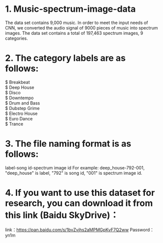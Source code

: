 # 1. Music-spectrum-image-data
The data set contains 9,000 music.  In order to meet the input needs of CNN, 
we converted the audio signal of 9000 pieces of music into spectrum images. 
The data set contains a total of 197,463 spectrum images, 9 categories.

# 2. The category labels are as follows:
$ Breakbeat  
$ Deep House  
$ Disco  
$ Downtempo  
$ Drum and Bass  
$ Dubstep Grime  
$ Electro House  
$ Euro Dance  
$ Trance  

# 3. The file naming format is as follows:
label-song id-spectrum image id
For example: deep_house-792-001, "deep_house" is label, "792" is song id, "001" is spectrum image id.

# 4. If you want to use this dataset for research, you can download it from this link (Baidu SkyDrive)：
link：https://pan.baidu.com/s/1bvZvjhs2aMPMGpKvF7Q2ww 
Password：yn1m
